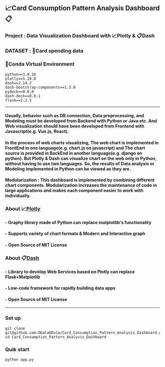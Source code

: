 ## 📈**Card Consumption Pattern Analysis Dashboard**📋
### **Project** : Data Visualization Dashboard with 📈**Plotly** & 📋**Dash**
### **DATASET** : 📂Card spending data
### 🐍**Conda Virtual Environment**

    python==3.8.16
    plotly==5.18.0
    dash==2.14.2
    dash-bootstrap-components==1.5.0
    pydeck==0.8.0
    dash-deck==0.0.1
    flask==2.2.5

---
#### **Usually**, behavior such as DB connection, Data preprocessing, and Modeling must be developed from Backend with Python or Java etc. And Web visualization should have been developed from Frontend with Javascript(e.g. Vue.js, React).
#### **In the process of web charts visualizing**, The web chart is implemented in FrontEnd in one language(e.g. chart.js on javascript) and The chart source is provided in BackEnd in another language(e.g. django on python). But Plotly & Dash can visualize chart on the web only in Python, without having to use two languages. So, the results of Data analysis or Modeling implemented in Python can be viewed as they are.

#### **Modularization** : This dashboard is implemented by combining different chart components. Modularization increases the maintenance of code in large applications and makes each component easier to work with individually.
### **About** 📈[**Plotly**](https://github.com/plotly/plotly.py)
#### - Graphy library made of Python can replace matplotlib's functionality
#### - Supports variety of chart formats & Modern and Interactive graph
#### - Open Source of MIT License
### **About** 📋[**Dash**](https://github.com/plotly/dash)  
#### - Library to develop Web Services based on Plotly can replace Flask+Matplotlib 
#### - Low-code framework for rapidly building data apps
####  - Open Source of MIT License
---
### Set up

    git clone git@github.com:DDalaDDula/Card_Consumption_Pattern_Analysis_Dashboard.git
    cd Card_Consumption_Pattern_Analysis_Dashboard

### Quik start

    python app.py
